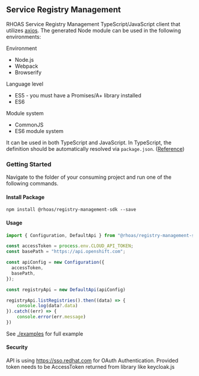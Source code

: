 ## Service Registry Management

RHOAS Service Registry Management TypeScript/JavaScript client that utilizes [axios](https://github.com/axios/axios).
The generated Node module can be used in the following environments:

Environment

- Node.js
- Webpack
- Browserify

Language level

- ES5 - you must have a Promises/A+ library installed
- ES6

Module system

- CommonJS
- ES6 module system

It can be used in both TypeScript and JavaScript. In TypeScript, the definition should be automatically resolved via `package.json`. ([Reference](http://www.typescriptlang.org/docs/handbook/typings-for-npm-packages.html))

### Getting Started

Navigate to the folder of your consuming project and run one of the following commands.

#### Install Package

```
npm install @rhoas/registry-management-sdk --save
```

#### Usage

```ts
import { Configuration, DefaultApi } from "@rhoas/registry-management-sdk";

const accessToken = process.env.CLOUD_API_TOKEN;
const basePath = "https://api.openshift.com";

const apiConfig = new Configuration({
  accessToken,
  basePath,
});

const registryApi = new DefaultApi(apiConfig)

registryApi.listRegistries().then((data) => {
    console.log(data?.data)
}).catch((err) => {
    console.error(err.message)
})
```

See [./examples](https://github.com/redhat-developer/app-services-sdk-js/tree/main/examples) for full example

#### Security

API is using https://sso.redhat.com for OAuth Authentication.
Provided token needs to be AccessToken returned from library like keycloak.js
